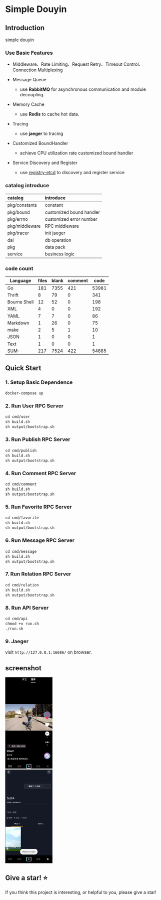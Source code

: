 # Simple Douyin

## Introduction

simple douyin

### Use Basic Features

- Middleware、Rate Limiting、Request Retry、Timeout Control、Connection Multiplexing
- Message Queue
  - use **RabbitMQ** for asynchronous communication and module decoupling.
- Memory Cache
  - use **Redis** to cache hot data.

- Tracing
  - use **jaeger** to tracing
- Customized BoundHandler
  - achieve CPU utilization rate customized bound handler
- Service Discovery and Register
  - use [registry-etcd](https://github.com/kitex-contrib/registry-etcd) to discovery and register service

### catalog introduce

| catalog        | introduce                |
| :------------- | :----------------------- |
| pkg/constants  | constant                 |
| pkg/bound      | customized bound handler |
| pkg/errno      | customized error number  |
| pkg/middleware | RPC middleware           |
| pkg/tracer     | init jaeger              |
| dal            | db operation             |
| pkg            | data pack                |
| service        | business logic           |

### code count
| Language      | files | blank | comment | code  |
|---------------|-------|-------|---------|-------|
| Go            | 181   | 7355  | 421     | 53981 |
| Thrift        | 8     | 79    | 0       | 341   |
| Bourne Shell  | 12    | 52    | 0       | 198   |
| XML           | 4     | 0     | 0       | 192   |
| YAML          | 7     | 7     | 0       | 86    |
| Markdown      | 1     | 26    | 0       | 75    |
| make          | 2     | 5     | 1       | 10    |
| JSON          | 1     | 0     | 0       | 1     |
| Text          | 1     | 0     | 0       | 1     |
| SUM:          | 217   | 7524  | 422     | 54885 |

## Quick Start

### 1. Setup Basic Dependence

```shell
docker-compose up
```

### 2. Run User RPC Server

```shell
cd cmd/user
sh build.sh
sh output/bootstrap.sh
```

### 3. Run Publish RPC Server

```shell
cd cmd/publish
sh build.sh
sh output/bootstrap.sh
```

### 4. Run Comment RPC Server

```shell
cd cmd/comment
sh build.sh
sh output/bootstrap.sh
```

### 5. Run Favorite RPC Server

```shell
cd cmd/favorite
sh build.sh
sh output/bootstrap.sh
```

### 6. Run Message RPC Server

```shell
cd cmd/message
sh build.sh
sh output/bootstrap.sh
```

### 7. Run Relation RPC Server

```shell
cd cmd/relation
sh build.sh
sh output/bootstrap.sh
```

### 8. Run API Server

```shell
cd cmd/api
chmod +x run.sh
./run.sh
```

### 9. Jaeger

visit `http://127.0.0.1:16686/` on browser.

## screenshot

<img src="https://github.com/T4t4KAU/douyin/blob/main/image/image1.png?raw=true" alt="image1.png" style="width:30%; height:auto;">
<br>
<img src="https://github.com/T4t4KAU/douyin/blob/main/image/image2.png?raw=true" alt="image2.png" style="width:30%; height:auto;">

## Give a star! ⭐
If you think this project is interesting, or helpful to you, please give a star!